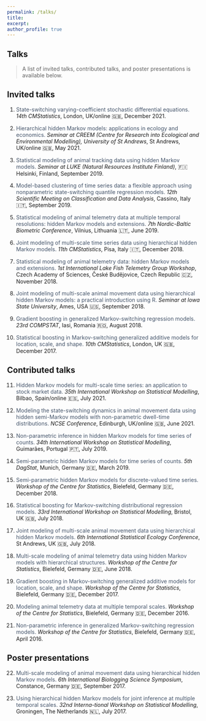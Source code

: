 ```yaml
---
permalink: /talks/
title:
excerpt:
author_profile: true
---
```

Talks
----

> A list of invited talks, contributed talks, and poster presentations is available below.

Invited talks
----

1. <span style="color: #44546a;"> State-switching varying-coefficient stochastic differential equations. </span>
*14th CMStatistics*, London, UK/online 🇬🇧, December 2021.

2. <span style="color: #44546a;"> Hierarchical hidden Markov models: applications in ecology and economics. </span>
*Seminar at CREEM (Centre for Research into Ecological and Environmental Modelling), University of St Andrews*, St Andrews, UK/online 🇬🇧, May 2021.

3. <span style="color: #44546a;"> Statistical modeling of animal tracking data using hidden Markov models. </span>
*Seminar at LUKE (Natural Resources Institute Finland)*, 🇫🇮 Helsinki, Finland, September 2019.

4. <span style="color: #44546a;"> Model-based clustering of time series data: a flexible approach using nonparametric state-switching quantile regression models. </span>
*12th Scientific Meeting on Classification and Data Analysis*, Cassino, Italy 🇮🇹, September 2019.

5. <span style="color: #44546a;"> Statistical modeling of animal telemetry data at multiple temporal resolutions: hidden Markov models and extensions. </span>
*7th Nordic-Baltic Biometric Conference*, Vilnius, Lithuania 🇱🇹, June 2019.

6. <span style="color: #44546a;"> Joint modeling of multi-scale time series data using hierarchical hidden Markov models. </span>
*11th CMStatistics*, Pisa, Italy 🇮🇹, December 2018.

7. <span style="color: #44546a;"> Statistical modeling of animal telemetry data: hidden Markov models and extensions. </span>
*1st International Lake Fish Telemetry Group Workshop*, Czech Academy of Sciences, České Budějovice, Czech Republic 🇨🇿, November 2018.

8. <span style="color: #44546a;"> Joint modeling of multi-scale animal movement data using hierarchical hidden Markov models: a practical introduction using R. </span>
*Seminar at Iowa State University*, Ames, USA 🇺🇸, September 2018.

9. <span style="color: #44546a;"> Gradient boosting in generalized Markov-switching regression models. </span>
*23rd COMPSTAT*, Iasi, Romania 🇷🇴, August 2018.

10. <span style="color: #44546a;"> Statistical boosting in Markov-switching generalized additive models for location, scale, and shape. </span>
*10th CMStatistics*, London, UK 🇬🇧, December 2017.

Contributed talks
----

11. <span style="color: #44546a;"> Hidden Markov models for multi-scale time series: an application to stock market data. </span>
*35th International Workshop on Statistical Modelling*, Bilbao, Spain/online 🇪🇸, July 2021.

12. <span style="color: #44546a;"> Modeling the state-switching dynamics in animal movement data using hidden semi-Markov models with non-parametric dwell-time distributions. </span>
*NCSE Conference*, Edinburgh, UK/online 🇬🇧, June 2021.

13. <span style="color: #44546a;"> Non-parametric inference in hidden Markov models for time series of counts. </span>
*34th International Workshop on Statistical Modelling*, Guimarães, Portugal 🇵🇹, July 2019.

14.	<span style="color: #44546a;"> Semi-parametric hidden Markov models for time series of counts. </span>
*5th DagStat*, Munich, Germany 🇩🇪, March 2019.

15.	<span style="color: #44546a;"> Semi-parametric hidden Markov models for discrete-valued time series. </span>
*Workshop of the Centre for Statistics*, Bielefeld, Germany 🇩🇪, December 2018.

16.	<span style="color: #44546a;"> Statistical boosting for Markov-switching distributional regression models. </span>
*33rd International Workshop on Statistical Modelling*, Bristol, UK 🇬🇧, July 2018.

17.	<span style="color: #44546a;"> Joint modeling of multi-scale animal movement data using hierarchical hidden Markov models. </span>
*6th International Statistical Ecology Conference*, St Andrews, UK 🇬🇧, July 2018.

18.	<span style="color: #44546a;"> Multi-scale modeling of animal telemetry data using hidden Markov models with hierarchical structures. </span>
*Workshop of the Centre for Statistics*, Bielefeld, Germany 🇩🇪, June 2018.

19.	<span style="color: #44546a;"> Gradient boosting in Markov-switching generalized additive models for location, scale, and shape. </span>
*Workshop of the Centre for Statistics*, Bielefeld, Germany 🇩🇪, December 2017.

20.	<span style="color: #44546a;"> Modeling animal telemetry data at multiple temporal scales. </span>
*Workshop of the Centre for Statistics*, Bielefeld, Germany 🇩🇪, December 2016.

21.	<span style="color: #44546a;"> Non-parametric inference in generalized Markov-switching regression models. </span>
*Workshop of the Centre for Statistics*, Bielefeld, Germany 🇩🇪, April 2016.

Poster presentations
----

22.	<span style="color: #44546a;"> Multi-scale modeling of animal movement data using hierarchical hidden Markov models. </span>
*6th International Biologging Science Symposium*, Constance, Germany 🇩🇪, September 2017.

23.	<span style="color: #44546a;"> Using hierarchical hidden Markov models for joint inference at multiple temporal scales. </span>
*32nd Interna-tional Workshop on Statistical Modelling*, Groningen, The Netherlands 🇳🇱, July 2017.
